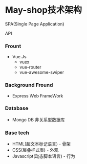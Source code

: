 # May-shop技术架构
SPA(Single Page Application)

API

### Frount
- Vue.Js
  - vuex
  - vue-router
  - vue-awesome-swiper


### Background Fround
- Express Web FrameWork

### Database
- Mongo DB
非关系型数据库


### Base tech 
- HTML(超文本标记语言)     - 骨架
- CSS(层叠样式表)          - 外观
- Javascript(动态脚本语言) - 行为